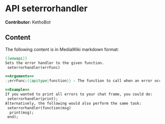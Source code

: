 # API seterrorhandler

**Contributor:** KethoBot

## Content

The following content is in MediaWiki markdown format:

```mediawiki
{{wowapi}}
Sets the error handler to the given function.
 seterrorhandler(errFunc)

==Arguments==
:;errFunc:{{apitype|function}} - The function to call when an error occurs. The function is passed a single argument containing the error message.

==Example==
If you wanted to print all errors to your chat frame, you could do:
 seterrorhandler(print);
Alternatively, the following would also perform the same task:
 seterrorhandler(function(msg)
  print(msg);
 end);
```